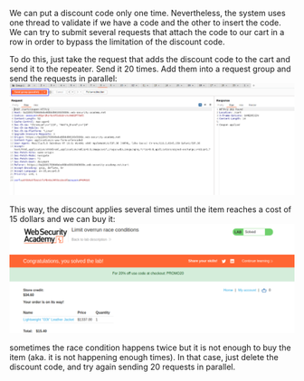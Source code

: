 We can put a discount code only one time. 
Nevertheless, the system uses one thread to validate if we have a code and the other to insert the code. 
We can try to submit several requests that attach the code to our cart in a row in order to bypass the limitation of the discount code.

To do this, just take the request that adds the discount code to the cart and send it to the repeater. Send it 20 times.  Add them into a request group and send the requests in parallel:
![](imgs/limit_overrun_discount_code.png)

This way, the discount applies several times until the item reaches a cost of 15 dollars and we can buy it:
![](imgs/limit_overrun_discount_code-1.png)

sometimes the race condition happens twice but it is not enough to buy the item (aka. it is not happening enough times). In that case, just delete the discount code, and try again sending 20 requests in parallel.

